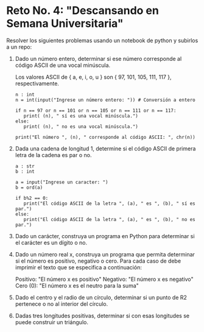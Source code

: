 # Reto No. 4:   "Descansando en Semana Universitaria"
Resolver los siguientes problemas usando un notebook de python y subirlos a un repo:


1. Dado un número entero, determinar si ese número corresponde al código ASCII de una vocal minúscula.

   Los valores ASCII de { a, e, i, o, u }   son   { 97, 101, 105, 111, 117 }, respectivamente.

   ```pseudocode
   n : int 
   n = int(input("Ingrese un número entero: ")) # Conversión a entero

   if n == 97 or n == 101 or n == 105 or n == 111 or n == 117:
      print( (n), " sí es una vocal minúscula.")
   else:
      print( (n), " no es una vocal minúscula.")

   print("El número ", (n), " corresponde al código ASCII: ", chr(n))
   ```
   


2. Dada una cadena de longitud 1, determine si el código ASCII de primera letra de la cadena es par o no.

   ```pseudocode
   a : str
   b : int
   
   a = input("Ingrese un caracter: ")
   b = ord(a)

   if b%2 == 0:
      print("El código ASCII de la letra ", (a), " es ", (b), " sí es par.")
   else: 
      print("El código ASCII de la letra ", (a), " es ", (b), " no es par.")
   ```




3. Dado un carácter, construya un programa en Python para determinar si el carácter es un dígito o no.

4. Dado un número real x, construya un programa que permita determinar si el número es positivo, negativo o cero.
   Para cada caso de debe imprimir el texto que se especifica a continuación:

   Positivo: "El número x es positivo"
   Negativo: "El número x es negativo"
   Cero (0): "El número x es el neutro para la suma"
   
5. Dado el centro y el radio de un círculo, determinar si un punto de R2 pertenece o no al interior del círculo.

6. Dadas tres longitudes positivas, determinar si con esas longitudes se puede construir un triángulo.
